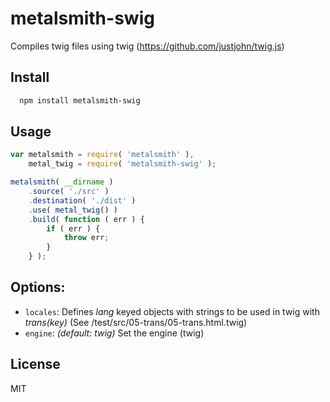 
# metalsmith-swig

  Compiles twig files using twig (https://github.com/justjohn/twig.js)

## Install

```bash
  npm install metalsmith-swig
```

## Usage

```js
var metalsmith = require( 'metalsmith' ),
	metal_twig = require( 'metalsmith-swig' );

metalsmith( __dirname )
	.source( './src' )
	.destination( './dist' )
	.use( metal_twig() )
	.build( function ( err ) {
		if ( err ) {
			throw err;
		}
	} );

```

## Options:

* `locales`: Defines *lang* keyed objects with strings to be used in twig with *trans(key)* (See /test/src/05-trans/05-trans.html.twig)
* `engine`: *(default: twig)* Set the engine (twig)

## License

  MIT
